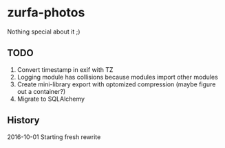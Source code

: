 # zurfa-photos

Nothing special about it ;)

## TODO

1. Convert timestamp in exif with TZ
2. Logging module has collisions because modules import other modules
3. Create mini-library export with optomized compression (maybe figure out a container?)
3. Migrate to SQLAlchemy

## History

2016-10-01 Starting fresh rewrite
